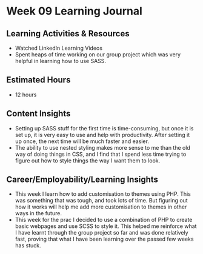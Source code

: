 
# Week 09 Learning Journal

## Learning Activities & Resources
- Watched LinkedIn Learning Videos
- Spent heaps of time working on our group project which was very helpful in learning how to use SASS.

## Estimated Hours
- 12 hours

## Content Insights
- Setting up SASS stuff for the first time is time-consuming, but once it is set up, it is very easy to use and help with productivity. After setting it up once, the next time will be much faster and easier.   
- The ability to use nested styling makes more sense to me than the old way of doing things in CSS, and I find that I spend less time trying to figure out how to style things the way I want them to look. 

## Career/Employability/Learning Insights
- This week I learn how to add customisation to themes using PHP. This was something that was tough, and took lots of time. But figuring out how it works will help me add more customisation to themes in other ways in the future. 
- This week for the prac I decided to use a combination of PHP to create basic webpages and use SCSS to style it. This helped me reinforce what I have learnt through the group project so far and was done relatively fast, proving that what I have been learning over the passed few weeks has stuck.